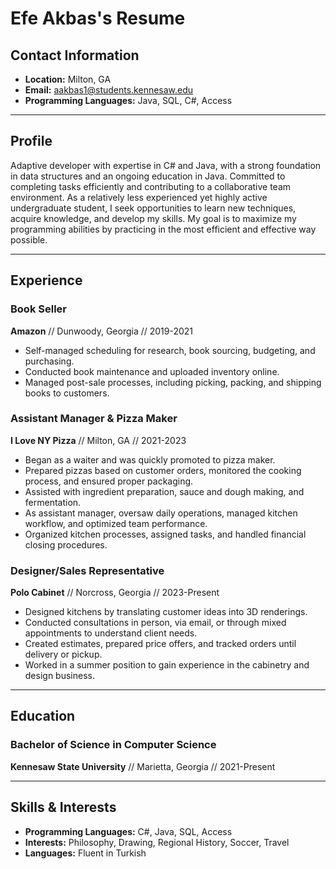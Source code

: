 # Efe Akbas's Resume

## Contact Information
- **Location:** Milton, GA  
- **Email:** aakbas1@students.kennesaw.edu  
- **Programming Languages:** Java, SQL, C#, Access  

---

## Profile
Adaptive developer with expertise in C# and Java, with a strong foundation in data structures and an ongoing education in Java. Committed to completing tasks efficiently and contributing to a collaborative team environment. As a relatively less experienced yet highly active undergraduate student, I seek opportunities to learn new techniques, acquire knowledge, and develop my skills. My goal is to maximize my programming abilities by practicing in the most efficient and effective way possible.

---

## Experience

### Book Seller  
**Amazon** // Dunwoody, Georgia // 2019-2021  
- Self-managed scheduling for research, book sourcing, budgeting, and purchasing.  
- Conducted book maintenance and uploaded inventory online.  
- Managed post-sale processes, including picking, packing, and shipping books to customers.

### Assistant Manager & Pizza Maker  
**I Love NY Pizza** // Milton, GA // 2021-2023  
- Began as a waiter and was quickly promoted to pizza maker.  
- Prepared pizzas based on customer orders, monitored the cooking process, and ensured proper packaging.  
- Assisted with ingredient preparation, sauce and dough making, and fermentation.  
- As assistant manager, oversaw daily operations, managed kitchen workflow, and optimized team performance.  
- Organized kitchen processes, assigned tasks, and handled financial closing procedures.

### Designer/Sales Representative  
**Polo Cabinet** // Norcross, Georgia // 2023-Present  
- Designed kitchens by translating customer ideas into 3D renderings.  
- Conducted consultations in person, via email, or through mixed appointments to understand client needs.  
- Created estimates, prepared price offers, and tracked orders until delivery or pickup.  
- Worked in a summer position to gain experience in the cabinetry and design business.

---

## Education
### Bachelor of Science in Computer Science  
**Kennesaw State University** // Marietta, Georgia // 2021-Present  

---

## Skills & Interests
- **Programming Languages:** C#, Java, SQL, Access  
- **Interests:** Philosophy, Drawing, Regional History, Soccer, Travel  
- **Languages:** Fluent in Turkish  
